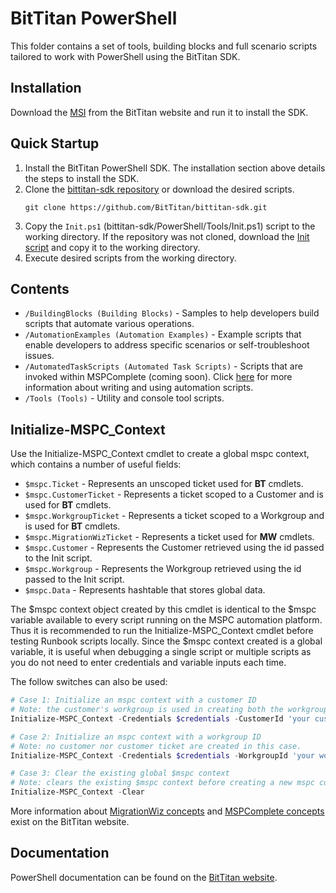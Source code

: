 # BitTitan PowerShell
This folder contains a set of tools, building blocks and full scenario scripts tailored to work with PowerShell using the BitTitan SDK. 

## Installation
Download the [MSI](https://www.bittitan.com/downloads/bittitanpowershellsetup.msi) from the BitTitan website and run it to install the SDK.

## Quick Startup
1. Install the BitTitan PowerShell SDK. The installation section above details the steps to install the SDK.
2. Clone the [bittitan-sdk repository](https://github.com/BitTitan/bittitan-sdk) or download the desired scripts.
    ```shell
    git clone https://github.com/BitTitan/bittitan-sdk.git
    ```
3. Copy the `Init.ps1` (bittitan-sdk/PowerShell/Tools/Init.ps1) script to the working directory. If the repository was not cloned, download the [Init script](https://github.com/BitTitan/bittitan-sdk/blob/master/PowerShell/Tools/Init.ps1) and copy it to the working directory.
4. Execute desired scripts from the working directory.

## Contents
* `/BuildingBlocks (Building Blocks)` - Samples to help developers build scripts that automate various operations.
* `/AutomationExamples (Automation Examples)` - Example scripts that enable developers to address specific scenarios or self-troubleshoot issues.
* `/AutomatedTaskScripts (Automated Task Scripts)` - Scripts that are invoked within MSPComplete (coming soon). Click [here](https://help.bittitan.com/hc/en-us/articles/115013395648-Writing-and-Using-Automation-Scripts) for more information about writing and using automation scripts. 
* `/Tools (Tools)` - Utility and console tool scripts.

## Initialize-MSPC_Context
Use the Initialize-MSPC_Context cmdlet to create a global mspc context, which contains a number of useful fields:

* `$mspc.Ticket` - Represents an unscoped ticket used for **BT** cmdlets.
* `$mspc.CustomerTicket` - Represents a ticket scoped to a Customer and is used for **BT** cmdlets.
* `$mspc.WorkgroupTicket` - Represents a ticket scoped to a Workgroup and is used for **BT** cmdlets.
* `$mspc.MigrationWizTicket` - Represents a ticket used for **MW** cmdlets.
* `$mspc.Customer` - Represents the Customer retrieved using the id passed to the Init script.
* `$mspc.Workgroup` - Represents the Workgroup retrieved using the id passed to the Init script.
* `$mspc.Data` - Represents hashtable that stores global data.

The $mspc context object created by this cmdlet is identical to the $mspc variable available to every script running on the MSPC automation platform. 
Thus it is recommended to run the Initialize-MSPC_Context cmdlet before testing Runbook scripts locally.
Since the $mspc context created is a global variable, it is useful when debugging a single script or multiple scripts as you do not need to enter credentials and variable inputs each time.

The follow switches can also be used:

```powershell
# Case 1: Initialize an mspc context with a customer ID
# Note: the customer's workgroup is used in creating both the workgroup and workgroup ticket.
Initialize-MSPC_Context -Credentials $credentials -CustomerId 'your customer ID here'

# Case 2: Initialize an mspc context with a workgroup ID
# Note: no customer nor customer ticket are created in this case.
Initialize-MSPC_Context -Credentials $credentials -WorkgroupId 'your workgroup ID here'

# Case 3: Clear the existing global $mspc context
# Note: clears the existing $mspc context before creating a new mspc context.
Initialize-MSPC_Context -Clear
```
More information about [MigrationWiz concepts](https://www.bittitan.com/doc/powershell.html#PagePowerShellmigrationwizmd) and [MSPComplete concepts](https://www.bittitan.com/doc/powershell.html#PagePowerShellmspcmd-overview) exist on the BitTitan website.

## Documentation 
PowerShell documentation can be found on the [BitTitan website](https://www.bittitan.com/doc/powershell.html).